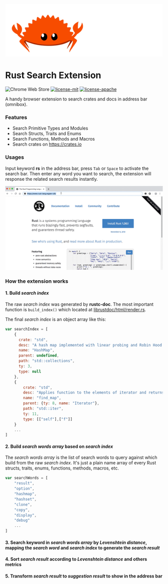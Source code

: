 
![](assets/rustacean.gif)

# Rust Search Extension

![Chrome Web Store](https://img.shields.io/chrome-web-store/v/)
[![license-mit](https://img.shields.io/badge/license-MIT-blue.svg)](https://github.com/Folyd/rust-search-extension/blob/master/LICENSE-MIT)
[![license-apache](https://img.shields.io/badge/license-Apache-yellow.svg)](https://github.com/Folyd/rust-search-extension/blob/master/LICENSE-APACHE)

A handy browser extension to search crates and docs in address bar (omnibox).

### Features

- Search Primitive Types and Modules
- Search Structs, Traits and Enums
- Search Functions, Methods and Macros
- Search crates on https://crates.io

### Usages

Input keyword **rs** in the address bar, press `Tab` or `Space` to activate the search bar. Then enter any word 
you want to search, the extension will response the related search results instantly.

![demonstration.gif](assets/demonstration.gif)

### How the extension works

#### 1. Build *search index*

The raw *search index* was generated by **rustc-doc**. The most important function is `build_index()` which 
located at [librustdoc/html/render.rs](https://github.com/rust-lang/rust/blob/master/src/librustdoc/html/render.rs).

The final *search index* is an object array like this:

```js
var searchIndex = [
    {
      crate: "std",
      desc: "A hash map implemented with linear probing and Robin Hood bucket stealing.",
      name: "HashMap",
      parent: undefined,
      path: "std::collections",
      ty: 3,
      type: null
    },
    {
        crate: "std",
        desc: "Applies function to the elements of iterator and returns the first non-none result.",
        name: "find_map",
        parent: {ty: 8, name: "Iterator"},
        path: "std::iter",
        ty: 11,
        type: [["self"],["f"]]
    }
    ...
]
```
 
#### 2. Build *search words array* based on *search index*

The *search words array* is the list of search words to query against which build from the raw *search index*.
It's just a plain name array of every Rust structs, traits, enums, functions, methods, macros, etc.
```js
var searchWords = [
    "result", 
    "option", 
    "hashmap", 
    "hashset", 
    "clone", 
    "copy", 
    "display", 
    "debug"
    ...
]
```

#### 3. Search keyword in *search words array* by *Levenshtein distance*, mapping the *search word* and *search index* to generate the *search result*

#### 4. Sort *search result* according to *Levenshtein distance* and others metrics

#### 5. Transform *search result* to *suggestion result* to show in the address bar
